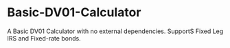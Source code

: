 # Basic-DV01-Calculator
A Basic DV01 Calculator with no external dependencies.
SupportS Fixed Leg IRS and Fixed-rate bonds.
